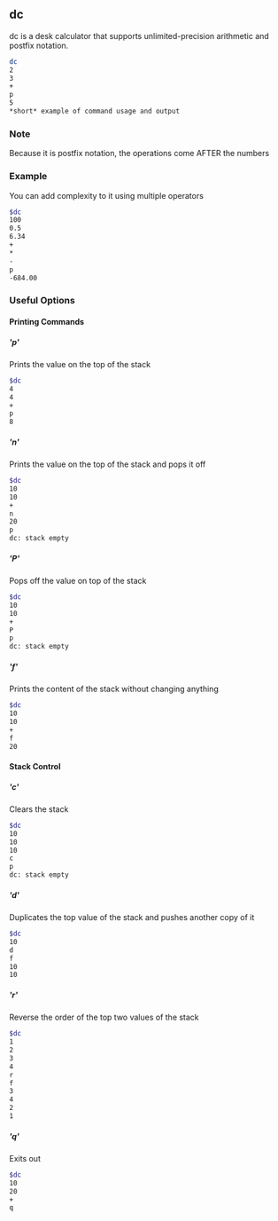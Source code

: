---
---
dc
----
<!-- one line explanation would go here -->
dc is a desk calculator that supports unlimited-precision arithmetic and postfix notation.

<!-- minimal example -->
~~~ bash
dc
2
3
+
p
5
*short* example of command usage and output
~~~

<!--more-->

### Note
Because it is postfix notation, the operations come AFTER the numbers

### Example
You can add  complexity to it using multiple operators
~~~ bash
$dc
100
0.5
6.34
+
*
-
p
-684.00
~~~

### Useful Options

#### Printing Commands

##### 'p'
Prints the value on the top of the stack
~~~ bash
$dc
4
4
+
p
8
~~~

##### 'n'
Prints the value on the top of the stack and pops it off
~~~ bash
$dc
10
10
+
n
20    
p
dc: stack empty
~~~

##### 'P'
Pops off the value on top of the stack
~~~ bash
$dc
10
10
+
P
p
dc: stack empty
~~~

##### 'f'
Prints the content of the stack without changing anything
~~~ bash
$dc
10
10
+
f
20
~~~

#### Stack Control

##### 'c'
Clears the stack
~~~ bash
$dc
10
10
10
c
p
dc: stack empty
~~~

##### 'd'
Duplicates the top value of the stack and pushes another copy of it
~~~ bash
$dc
10
d
f
10
10
~~~

##### 'r'
Reverse the order of the top two values of the stack
~~~ bash
$dc
1
2
3
4
r
f
3
4
2
1
~~~

##### 'q'
Exits out
~~~ bash
$dc
10
20
+
q
~~~

